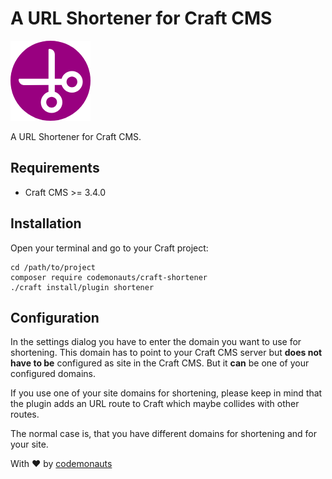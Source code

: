 # A URL Shortener for Craft CMS

![Icon](resources/shortener.png)

A URL Shortener for Craft CMS.

## Requirements

 * Craft CMS >= 3.4.0

## Installation

Open your terminal and go to your Craft project:

``` shell
cd /path/to/project
composer require codemonauts/craft-shortener
./craft install/plugin shortener
```

## Configuration

In the settings dialog you have to enter the domain you want to use for shortening. This domain has to point to your Craft CMS server but **does not have to be** configured as site in the Craft CMS. But it **can** be one of your configured domains.

If you use one of your site domains for shortening, please keep in mind that the plugin adds an URL route to Craft which maybe collides with other routes.

The normal case is, that you have different domains for shortening and for your site.

With ❤ by [codemonauts](https://codemonauts.com)
